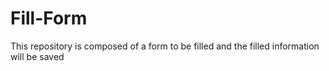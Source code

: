 # Fill-Form
This repository is composed of a form to be filled and the filled information will be saved 
